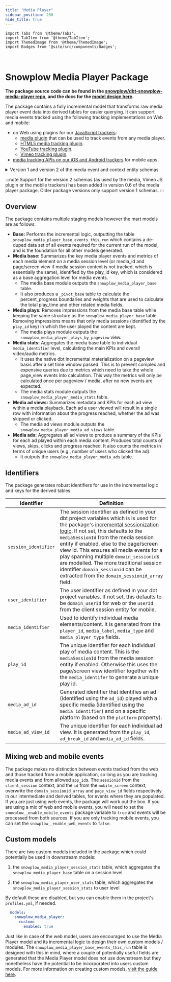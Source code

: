 ```yaml
---
title: "Media Player"
sidebar_position: 200
hide_title: true
---
```


```mdx-code-block
import Tabs from '@theme/Tabs';
import TabItem from '@theme/TabItem';
import ThemedImage from '@theme/ThemedImage';
import Badges from '@site/src/components/Badges';
```
<Badges badgeType="dbt-package Release" pkg="media-player"></Badges>&nbsp;
<Badges badgeType="Actively Maintained"></Badges>&nbsp;
<Badges badgeType="SPAL"></Badges>

# Snowplow Media Player Package

**The package source code can be found in the [snowplow/dbt-snowplow-media-player repo](https://github.com/snowplow/dbt-snowplow-media-player), and the docs for the [model design here](https://snowplow.github.io/dbt-snowplow-media-player/#!/overview/snowplow_media_player).**

The package contains a fully incremental model that transforms raw media player event data into derived tables for easier querying. It can support media events tracked using the following tracking implementations on Web and mobile:

* on Web using plugins for our [JavaScript trackers](/docs/collecting-data/collecting-from-own-applications/javascript-trackers/index.md):
  * [media plugin](/docs/collecting-data/collecting-from-own-applications/javascript-trackers/web-tracker/tracking-events/media/index.md) that can be used to track events from any media player.
  * [HTML5 media tracking plugin](/docs/collecting-data/collecting-from-own-applications/javascript-trackers/web-tracker/tracking-events/media/html5/index.md).
  * [YouTube tracking plugin](/docs/collecting-data/collecting-from-own-applications/javascript-trackers/web-tracker/tracking-events/media/youtube/index.md).
  * [Vimeo tracking plugin](/docs/collecting-data/collecting-from-own-applications/javascript-trackers/web-tracker/tracking-events/media/vimeo/index.md).
* [media tracking APIs on our iOS and Android trackers](/docs/collecting-data/collecting-from-own-applications/mobile-trackers/tracking-events/media-tracking/index.md) for mobile apps.

<details>
<summary>Version 1 and version 2 of the media event and context entity schemas</summary>

There are two versions of schemas for media events that our trackers may use to track media events. This has an effect on the information provided by the media package. In contrast with v1, the v2 schemas contain information about the media playback that is computed directly on the tracker and is more accurate (e.g., play time, buffering time). They also introduce new schemas for tracking ads during media playback.

1. v1 media schemas (used by the HTML5 and YouTube plugin for JavaScript tracker):
   - [media-player event schema](https://github.com/snowplow/iglu-central/blob/master/schemas/com.snowplowanalytics.snowplow/media_player_event/jsonschema/1-0-0) used for all media events.
   - [media-player context v1 schema](https://github.com/snowplow/iglu-central/blob/master/schemas/com.snowplowanalytics.snowplow/media_player/jsonschema/1-0-0).
   - Depending on the plugin / intention there are player-specific contexts:
      - in case of embedded YouTube tracking: Have the [YouTube specific context schema](https://github.com/snowplow/iglu-central/blob/master/schemas/com.youtube/youtube/jsonschema/1-0-0) enabled.
      - in case of HTML5 audio or video tracking: Have the [HTML5 media element context schema](https://github.com/snowplow/iglu-central/blob/master/schemas/org.whatwg/media_element/jsonschema/1-0-0) enabled.
      - in case of HTML5 video tracking: Have the [HTML5 video element context schema](https://github.com/snowplow/iglu-central/blob/master/schemas/org.whatwg/video_element/jsonschema/1-0-0) enabled.
2. v2 media schemas (used by the media and Vimeo plugins for the JavaScript trackers and the mobile trackers):
   - [per-event media event schemas](https://github.com/snowplow/iglu-central/tree/master/schemas/com.snowplowanalytics.snowplow.media).
   - [media-player context v2 schema](https://github.com/snowplow/iglu-central/blob/master/schemas/com.snowplowanalytics.snowplow/media_player/jsonschema/2-0-0).
   - optional [media-session context schema](https://github.com/snowplow/iglu-central/blob/master/schemas/com.snowplowanalytics.snowplow.media/session/jsonschema/1-0-0).
   - optional [media-ad](https://github.com/snowplow/iglu-central/blob/master/schemas/com.snowplowanalytics.snowplow.media/ad/jsonschema/1-0-0) and [ad break](https://github.com/snowplow/iglu-central/blob/master/schemas/com.snowplowanalytics.snowplow.media/ad_break/jsonschema/1-0-0) context schema.

</details>

:::note
Support for the version 2 schemas (as used by the media, Vimeo JS plugin or the mobile trackers) has been added in version 0.6 of the media player package. Older package versions only support version 1 schemas.
:::

## Overview

The package contains multiple staging models however the mart models are as follows:

- **Base:** Performs the incremental logic, outputting the table `snowplow_media_player_base_events_this_run` which contains a de-duped data set of all events required for the current run of the model, and is the foundation for all other models generated.
- **Media base:** Summarizes the key media player events and metrics of each media element on a media session level (or media_id and page/screen view if media session context is not tracked, which is essentially the same), identified by the play_id key, which is considered as a base aggregation level for media events.
  - The media base module outputs the `snowplow_media_player_base` table.
  - It also produces a `_pivot_base` table to calculate the percent_progress boundaries and weights that are used to calculate the total play_time and other related media fields.
- **Media plays:** Removes impressions from the media base table while keeping the same structure as the `snowplow_media_player_base` table. Removing impressions means that only media sessions (identified by the `play_id` key) in which the user played the content are kept.
  - The media plays module outputs the `snowplow_media_player_plays_by_pageview` view.
- **Media stats:** Aggregates the media base table to individual `media_identifier` level, calculating the main KPIs and overall video/audio metrics.
  - It uses the native dbt incremental materialization on a pageview basis after a set time window passed. This is to prevent complex and expensive queries due to metrics which need to take the whole page_view events into calculation. This way the metrics will only be calculated once per pageview / media, after no new events are expected.
  - The media stats module outputs the `snowplow_media_player_media_stats` table.
- **Media ad views:** Summarizes metadata and KPIs for each ad view within a media playback. Each ad a user viewed will result in a single row with information about the progress reached, whether the ad was skipped or clicked.
  - The media ad views module outputs the `snowplow_media_player_media_ad_views` table.
- **Media ads:** Aggregates all ad views to produce a summary of the KPIs for each ad played within each media content. Produces total counts of views, skips, clicks and progress reached. It also counts the metrics in terms of unique users (e.g., number of users who clicked the ad).
  - It outputs the `snowplow_media_player_media_ads` table.

## Identifiers

The package generates robust identifiers for use in the incremental logic and keys for the derived tables.

| Identifier | Definition |
| ----------------------- | ----------------------------- |
| `session_identifier` | The session  identifier as defined in your dbt project variables which is is used for the package's [incremental sessionization logic](/docs/modeling-your-data/modeling-your-data-with-dbt/package-elements/incremental-processing/). If not set, this defaults to the `mediaSessionId` from the media session entity if enabled, else to the page/screen view id. This ensures all media events for a play spanning multiple `domain_sessionid`s are modelled. The more traditional session identifier `domain_sessionid` can be extracted from the `domain_sessionid_array` field.  |
| `user_identifier` | The user identifier as defined in your dbt project variables. If not set, this defaults to be `domain_userid` for web or the `userId` from the client session entity for mobile. |
| `media_identifier` | Used to identify individual media elements/content. It is generated from the `player_id`, `media_label`, `media_type` and `media_player_type` fields. |
| `play_id` | The unique identifier for each individual play of media content. This is the `mediaSessionId` from the media session entity if enabled. Otherwise this uses the page/screen view identifier together with the `media_identifer` to generate a unique play id. |
| `media_ad_id` | Generated identifier that identifies an ad (identified using the `ad_id`) played with a specific media (identified using the `media_identifier`) and on a specific platform (based on the `platform` property). |
| `media_ad_view_id` | The unique identifier for each individual ad view. It is generated from the `play_id`, `ad_break_id` and `media_ad_id` fields. |


## Mixing web and mobile events

The package makes no distinction between events tracked from the web and those tracked from a mobile application, so long as you are tracking media events and from allowed `app_id`s. The `sessionId` from the `client_session` context, and the `id` from the `mobile_screen` context, overwrite the `domain_sessionid_array` and `page_view_id` fields respectively in our intermediate and derived tables, for events where they are populated. If you are just using web events, the package will work out the box. If you are using a mix of web and mobile events, you will need to set the `snowplow__enable_mobile_events` package variable to `true` and events will be processed from both sources. If you are only tracking mobile events, you can set the `snowplow__enable_web_events` to `false`.

## Custom models

There are two custom models included in the package which could potentially be used in downstream models:

1. the `snowplow_media_player_session_stats` table, which aggregates the `snowplow_media_player_base` table on a session level

2. the `snowplow_media_player_user_stats` table, which aggregates the `snowplow_media_player_session_stats` to user level

By default these are disabled, but you can enable them in the project's `profiles.yml`, if needed.

```yml title="dbt_project.yml"
  models:
    snowplow_media_player:
      custom:
        enabled: true
```

Just like in case of the web model, users are encouraged to use the Media Player model and its incremental logic to design their own custom models / modules. The `snowplow_media_player_base_events_this_run` table is designed with this in mind, where a couple of potentially useful fields are generated that the Media Player model does not use downstream but they nonetheless have the potential to be incorporated into users custom models. For more information on creating custom models, [visit the guide here](/docs/modeling-your-data/modeling-your-data-with-dbt/dbt-custom-models/index.md).
